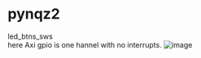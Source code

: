 # pynqz2
led_btns_sws  
here Axi gpio is one hannel with no interrupts.
![image](https://user-images.githubusercontent.com/110223223/182343023-5f3a2ed2-03c7-4c8c-8e20-8a35f9542a94.png)
